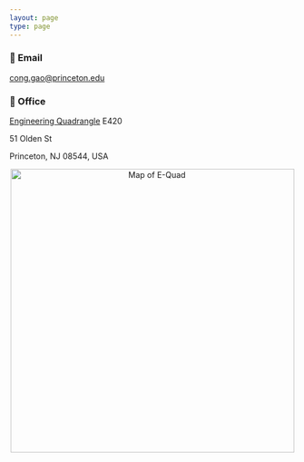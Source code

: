 ```yaml
---
layout: page
type: page
---
```


### 📧 Email  
[cong.gao@princeton.edu](mailto:cong.gao@princeton.edu)

### 🏢 Office  
[Engineering Quadrangle](https://engineering.princeton.edu/about/visitors) E420

51 Olden St

Princeton, NJ 08544, USA

<p align="center">
  <img src="/img/equad-map.png" width="500" alt="Map of E-Quad">
</p>
